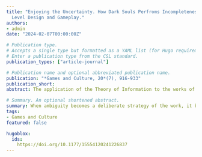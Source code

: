 ```yaml
---
title: "Enjoying the Uncertainty. How Dark Souls Perfroms Incompleteness Through Narrative,
  Level Design and Gameplay."
authors: 
- admin
date: "2024-02-07T00:00:00Z"

# Publication type.
# Accepts a single type but formatted as a YAML list (for Hugo requirements).
# Enter a publication type from the CSL standard.
publication_types: ["article-journal"]

# Publication name and optional abbreviated publication name.
publication: "*Games and Culture, 20*(7), 916-933"
publication_short:
abstract: The application of the Theory of Information to the works of art can show why incompleteness and ambiguity offer a more engaging experience to readers and users. But when ambiguity becomes a deliberate strategy of the work, it becomes difficult to understand how to interpret it: in this article I argue that the correct way to interpret a work that makes incompleteness the rule of its poetics is to analyze how that strategy is conveyed throughout its basic grammar, without trying to solve the puzzles and contradictions that incompleteness and ambiguity inevitably produce. This is a relevant issue in the videogame Dark Souls as the basic elements of its grammar, level design, gameplay mechanics and narrative, offer the player the experience of incompleteness in different ways. In this article, I explain how the strategy of incompleteness works in Dark Souls and propose a framework for a Zen-wise interpretation of the game mechanics.

# Summary. An optional shortened abstract.
summary: When ambiguity becomes a deliberate strategy of the work, it becomes difficult to understand how to interpret it: in this article I argue that the correct way to interpret a work that makes incompleteness the rule of its poetics is to analyze how that strategy is conveyed throughout its basic grammar, without trying to solve the puzzles and contradictions that incompleteness and ambiguity inevitably produce.
tags:
- Games and Culture
featured: false

hugoblox:
  ids:
    https://doi.org/10.1177/15554120241226837
---
```

